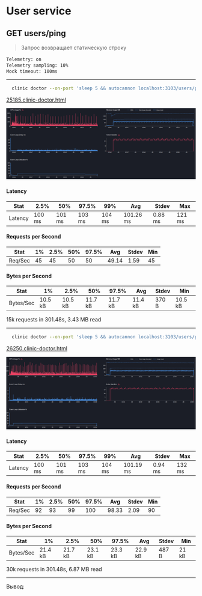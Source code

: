 # User service

## GET users/ping

> Запрос возвращает статическую строку

```text
Telemetry: on
Telemetry sampling: 10%
Mock timeout: 100ms
```

---

```bash
  clinic doctor --on-port 'sleep 5 && autocannon localhost:3103/users/ping -c 5 -p 1 -d 300' -- node dist/src/main.js
```

[25185.clinic-doctor.html](../../../user-service/.clinic/25185.clinic-doctor.html)

![img_5.png](../../img_5.png)

#### Latency
| Stat    | 2.5%   | 50%    | 97.5%  | 99%    | Avg       | Stdev   | Max    |
|---------|--------|--------|--------|--------|-----------|---------|--------|
| Latency | 100 ms | 101 ms | 103 ms | 104 ms | 101.26 ms | 0.88 ms | 121 ms |

#### Requests per Second
| Stat      | 1%  | 2.5% | 50% | 97.5% | Avg   | Stdev | Min |
|-----------|-----|------|-----|-------|-------|-------|-----|
| Req/Sec   | 45  | 45   | 50  | 50    | 49.14 | 1.59  | 45  |

#### Bytes per Second
| Stat      | 1%      | 2.5%    | 50%     | 97.5%   | Avg    | Stdev | Min      |
|-----------|---------|---------|---------|---------|--------|-------|----------|
| Bytes/Sec | 10.5 kB | 10.5 kB | 11.7 kB | 11.7 kB | 11.4 kB | 370 B | 10.5 kB |

15k requests in 301.48s, 3.43 MB read

---

```bash
  clinic doctor --on-port 'sleep 5 && autocannon localhost:3103/users/ping -c 10 -p 1 -d 300' -- node dist/src/main.js
```

[26250.clinic-doctor.html](../../../user-service/.clinic/26250.clinic-doctor.html)

![img_6.png](../../img_6.png)

#### Latency
| Stat    | 2.5%   | 50%    | 97.5%  | 99%    | Avg       | Stdev   | Max    |
|---------|--------|--------|--------|--------|-----------|---------|--------|
| Latency | 100 ms | 101 ms | 103 ms | 104 ms | 101.19 ms | 0.94 ms | 132 ms |

#### Requests per Second
| Stat      | 1%  | 2.5% | 50% | 97.5% | Avg   | Stdev | Min |
|-----------|-----|------|-----|-------|-------|-------|-----|
| Req/Sec   | 92  | 93   | 99  | 100   | 98.33 | 2.09  | 90  |

#### Bytes per Second
| Stat      | 1%      | 2.5%    | 50%     | 97.5%   | Avg    | Stdev | Min     |
|-----------|---------|---------|---------|---------|--------|-------|---------|
| Bytes/Sec | 21.4 kB | 21.7 kB | 23.1 kB | 23.3 kB | 22.9 kB | 487 B | 21 kB |

30k requests in 301.48s, 6.87 MB read

---

Вывод: 
